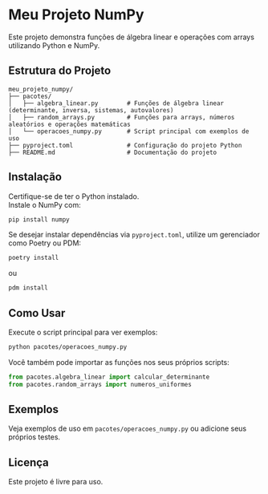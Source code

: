 # Meu Projeto NumPy

Este projeto demonstra funções de álgebra linear e operações com arrays utilizando Python e NumPy.

## Estrutura do Projeto

```
meu_projeto_numpy/
├── pacotes/
│   ├── algebra_linear.py        # Funções de álgebra linear (determinante, inversa, sistemas, autovalores)
│   ├── random_arrays.py         # Funções para arrays, números aleatórios e operações matemáticas
│   └── operacoes_numpy.py       # Script principal com exemplos de uso
├── pyproject.toml               # Configuração do projeto Python
├── README.md                    # Documentação do projeto
```

## Instalação

Certifique-se de ter o Python instalado.  
Instale o NumPy com:

```bash
pip install numpy
```

Se desejar instalar dependências via `pyproject.toml`, utilize um gerenciador como Poetry ou PDM:

```bash
poetry install
```
ou
```bash
pdm install
```

## Como Usar

Execute o script principal para ver exemplos:

```bash
python pacotes/operacoes_numpy.py
```

Você também pode importar as funções nos seus próprios scripts:

```python
from pacotes.algebra_linear import calcular_determinante
from pacotes.random_arrays import numeros_uniformes
```

## Exemplos

Veja exemplos de uso em `pacotes/operacoes_numpy.py` ou adicione seus próprios testes.

## Licença

Este projeto é livre para uso. 
